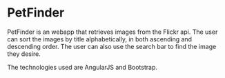 # PetFinder
PetFinder is an webapp that retrieves images from the Flickr api. The user can sort the images by title alphabetically, in both ascending and descending order. The user can also use the search bar to find the image they desire.

The technologies used are AngularJS and Bootstrap.  
